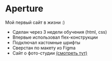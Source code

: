 # Aperture
Мой первый сайт в жизни :)
- Сделан через 3 недели обучения (html, css)
- Впервые использовал flex-конструкции
- Подключал кастомные шрифты
- Сверстан по макету из Figma
- Сайт о фото-студии [(смотреть тут)](https://drabovich.github.io/Project-1-Aperture-Studios/)
